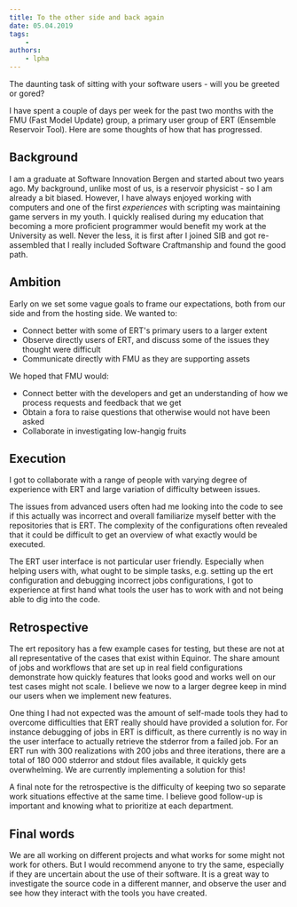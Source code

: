 ```yaml
---
title: To the other side and back again
date: 05.04.2019
tags:
    -
authors:
    - lpha
---
```


The daunting task of sitting with your software users - will you be
greeted or gored?

I have spent a couple of days per week for the past two months with the FMU
(Fast Model Update) group, a primary user group of ERT (Ensemble Reservoir
Tool). Here are some thoughts of how that has progressed.

## Background

I am a graduate at Software Innovation Bergen and started about two years ago.
My background, unlike most of us, is a reservoir physicist - so I am already a
bit biased. However, I have always enjoyed working with computers and one of
the first _experiences_ with scripting was maintaining game servers in my
youth. I quickly realised during my education that becoming a more proficient
programmer would benefit my work at the University as well. Never the less, it
is first after I joined SIB and got re-assembled that I really included
Software Craftmanship and found the good path.

## Ambition

Early on we set some vague goals to frame our expectations, both from our side
and from the hosting side. We wanted to:
 - Connect better with some of ERT's primary users to a larger extent
 - Observe directly users of ERT, and discuss some of the issues they thought
   were difficult
 - Communicate directly with FMU as they are supporting assets

 We hoped that FMU would:
 - Connect better with the developers and get an understanding of how we
   process requests and feedback that we get
 - Obtain a fora to raise questions that otherwise would not have been asked
 - Collaborate in investigating low-hangig fruits

## Execution

I got to collaborate with a range of people with varying degree of experience
with ERT and large variation of difficulty between issues.

The issues from advanced users often had me looking into the code to see if
this actually was incorrect and overall familiarize myself better with the
repositories that is ERT. The complexity of the configurations often revealed
that it could be difficult to get an overview of what exactly would be
executed.

The ERT user interface is not particular user friendly. Especially when helping
users with, what ought to be simple tasks, e.g. setting up the ert
configuration and debugging incorrect jobs configurations, I got to experience
at first hand what tools the user has to work with and not being able to dig
into the code.

## Retrospective

The ert repository has a few example cases for testing, but these are not at
all representative of the cases that exist within Equinor. The share amount of
jobs and workflows that are set up in real field configurations demonstrate how
quickly features that looks good and works well on our test cases might not
scale. I believe we now to a larger degree keep in mind our users when we
implement new features.

One thing I had not expected was the amount of self-made tools they had to
overcome difficulties that ERT really should have provided a solution for. For
instance debugging of jobs in ERT is difficult, as there currently is no way in
the user interface to actually retrieve the stderror from a failed job. For an
ERT run with 300 realizations with 200 jobs and three iterations, there are a
total of 180 000 stderror and stdout files available, it quickly gets
overwhelming. We are currently implementing a solution for this!

A final note for the retrospective is the difficulty of keeping two so separate
work situations effective at the same time. I believe good follow-up is
important and knowing what to prioritize at each department.

## Final words

We are all working on different projects and what works for some might not work
for others. But I would recommend anyone to try the same, especially if they
are uncertain about the use of their software. It is a great way to investigate
the source code in a different manner, and observe the user and see how they
interact with the tools you have created.


